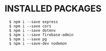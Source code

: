 # INSTALLED PACKAGES
```
  $ npm i --save express
  $ npm i --save cors
  $ npm i --save dotenv
  $ npm i --save firebase-admin
  $ npm i --save pg
  $ npm i --save-dev nodemon
```
